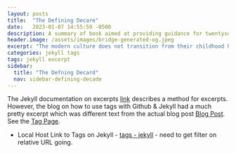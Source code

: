 ```yaml
---
layout: posts
title:  "The Defining Decare"
date:   2023-01-07 14:55:59 -0500
description: A summary of book aimed at providing guidance for twentysomethings as they navigate young adulthood.
header.image: /assets/images/bridge-generated-og.jpeg
excerpt: "The modern culture does not transition from their childhood home to a career, family and a home as they did in the past.  How do young adults manage this transition today?"
categories: jekyll tags
tags: jekyll excerpt
sidebar:
  title: "The Defning Decard"
  nav: sidebar-defining-decade
---
```


The Jekyll documentation on excerpts [link](http://jekyllrb.com/docs/posts/#post-excerpts) describes a method for excerpts.   However, the blog on how to use tags with Github & Jekyll had a much pretty excerpt which was different text from the actual blog post [Blog Post](https://github.com/qian256/qian256.github.io/blob/master/_posts/2019-12-13-3d-reconstrcution-for-endoscopic-video.md).   See the [Tag Page](http://longqian.me/tag/hololens/).

- Local Host Link to Tags on Jekyll - [tags - jekyll](http://localhost:4000/tag/jekyll) - need to get filter on relative URL going.
